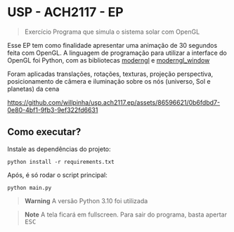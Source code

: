 # USP - ACH2117 - EP

> Exercício Programa que simula o sistema solar com OpenGL

Esse EP tem como finalidade apresentar uma animação de 30 segundos feita com OpenGL. A linguagem de programação para utilizar a interface do
OpenGL foi Python, com as bibliotecas [moderngl](https://github.com/moderngl/moderngl) e [moderngl_window](https://github.com/moderngl/moderngl-window)

Foram aplicadas translações, rotações, texturas, projeção perspectiva, posicionamento de câmera e iluminação sobre os nós (universo, Sol e planetas) da cena

https://github.com/willpinha/usp.ach2117.ep/assets/86596621/0b6fdbd7-0e80-4bf1-9fb3-9ef322fd6631

## Como executar?

Instale as dependências do projeto:

```
python install -r requirements.txt
```

Após, é só rodar o script principal:

```
python main.py
```

> **Warning**
> A versão Python 3.10 foi utilizada

> **Note**
> A tela ficará em fullscreen. Para sair do programa, basta apertar <kbd>ESC</kbd>
